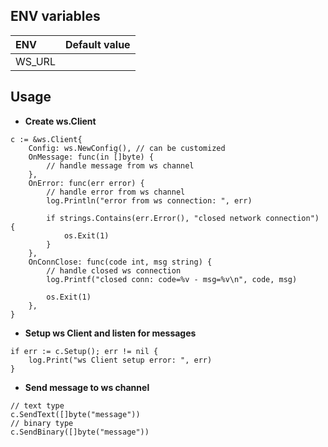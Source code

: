 ## ENV variables

| ENV    | Default value |
|:-------|:-------------:|
| WS_URL |               |

## Usage

* **Create ws.Client**
```
c := &ws.Client{
    Config: ws.NewConfig(), // can be customized
    OnMessage: func(in []byte) {
        // handle message from ws channel
    },
    OnError: func(err error) {
        // handle error from ws channel
        log.Println("error from ws connection: ", err)

        if strings.Contains(err.Error(), "closed network connection") {
			os.Exit(1)
		}
    },
    OnConnClose: func(code int, msg string) {
        // handle closed ws connection
        log.Printf("closed conn: code=%v - msg=%v\n", code, msg)

        os.Exit(1)
    },
}
```

* **Setup ws Client and listen for messages**
```
if err := c.Setup(); err != nil {
    log.Print("ws Client setup error: ", err)
}
```

* **Send message to ws channel**
```
// text type
c.SendText([]byte("message"))
// binary type
c.SendBinary([]byte("message"))
```